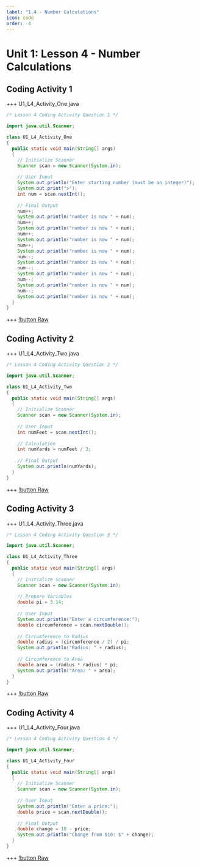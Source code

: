 ```yaml
---
label: "1.4 - Number Calculations"
icon: code
order: -4
---
```


# Unit 1: Lesson 4 - Number Calculations

## Coding Activity 1
+++ U1_L4_Activity_One.java
```java
/* Lesson 4 Coding Activity Question 1 */

import java.util.Scanner;

class U1_L4_Activity_One
{
  public static void main(String[] args)
  {
    // Initialize Scanner
    Scanner scan = new Scanner(System.in);
    
    // User Input 
    System.out.println("Enter starting number (must be an integer)");
    System.out.print(">");
    int num = scan.nextInt();
    
    // Final Output
    num++;
    System.out.println("number is now " + num);
    num++;
    System.out.println("number is now " + num);
    num++;
    System.out.println("number is now " + num);
    num++;
    System.out.println("number is now " + num);
    num--;
    System.out.println("number is now " + num);
    num--;
    System.out.println("number is now " + num);
    num--;
    System.out.println("number is now " + num);
    num--;
    System.out.println("number is now " + num);
  }
}
```
+++
[!button Raw](/docs/project-stem/unit-1/1-4/raw/1.4-Activity1.java)

## Coding Activity 2
+++ U1_L4_Activity_Two.java
```java
/* Lesson 4 Coding Activity Question 2 */

import java.util.Scanner;

class U1_L4_Activity_Two 
{
  public static void main(String[] args) 
  {
    // Initialize Scanner
    Scanner scan = new Scanner(System.in);
    
    // User Input
    int numFeet = scan.nextInt();
    
    // Calculation
    int numYards = numFeet / 3;
    
    // Final Output
    System.out.println(numYards);
  }
}
```
+++
[!button Raw](/docs/project-stem/unit-1/1-4/raw/1.4-Activity2.java)

## Coding Activity 3
+++ U1_L4_Activity_Three.java
```java
/* Lesson 4 Coding Activity Question 3 */

import java.util.Scanner;

class U1_L4_Activity_Three 
{
  public static void main(String[] args) 
  {
    // Initialize Scanner
    Scanner scan = new Scanner(System.in);
    
    // Prepare Variables
    double pi = 3.14;
    
    // User Input
    System.out.println("Enter a circumference:");
    double circumference = scan.nextDouble();
    
    // Circumference to Radius
    double radius = (circumference / 2) / pi;
    System.out.println("Radius: " + radius);
    
    // Circumference to Area
    double area = (radius * radius) * pi;
    System.out.println("Area: " + area);
  }
}
```
+++
[!button Raw](/docs/project-stem/unit-1/1-4/raw/1.4-Activity3.java)

## Coding Activity 4
+++ U1_L4_Activity_Four.java
```java
/* Lesson 4 Coding Activity Question 4 */

import java.util.Scanner;

class U1_L4_Activity_Four 
{
  public static void main(String[] args) 
  {
    // Initialize Scanner
    Scanner scan = new Scanner(System.in);
    
    // User Input
    System.out.println("Enter a price:");
    double price = scan.nextDouble();
    
    // Final Output
    double change = 10 - price;
    System.out.println("Change from $10: $" + change);
  }
}
```
+++
[!button Raw](/docs/project-stem/unit-1/1-4/raw/1.4-Activity4.java)